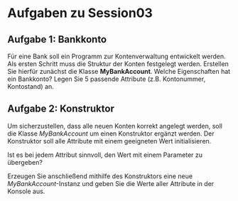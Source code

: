 # Aufgaben zu Session03

## Aufgabe 1: Bankkonto

Für eine Bank soll ein Programm zur Kontenverwaltung entwickelt werden. Als ersten Schritt muss die Struktur der Konten festgelegt werden. Erstellen Sie hierfür zunächst die Klasse **MyBankAccount**.
Welche Eigenschaften hat ein Bankkonto? Legen Sie 5 passende Attribute (z.B. Kontonummer, Kontostand) an.

## Aufgabe 2: Konstruktor

Um sicherzustellen, dass alle neuen Konten korrekt angelegt werden, soll die Klasse *MyBankAccount* um einen Konstruktor ergänzt werden.
Der Konstruktor soll alle Attribute mit einem geeigneten Wert initialisieren.

Ist es bei jedem Attribut sinnvoll, den Wert mit einem Parameter zu übergeben?

Erzeugen Sie anschließend mithilfe des Konstruktors eine neue *MyBankAccount*-Instanz und geben Sie die Werte aller Attribute in der Konsole aus.

